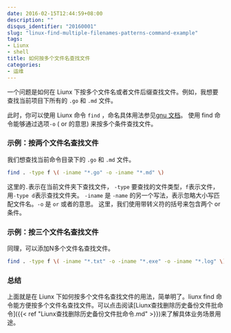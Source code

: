 ```yaml
---
date: 2016-02-15T12:44:59+08:00
description: ""
disqus_identifier: "20160001"
slug: "linux-find-multiple-filenames-patterns-command-example"
tags:
- Liunx
- shell
title: 如何按多个文件名查找文件
categories:
- 运维
---
```


一个问题是如何在 Liunx 下按多个文件名或者文件后缀查找文件。例如，我想要查找当前项目下所有的 `.go` 和 `.md` 文件。

此时，你可以使用 Liunx 命令 `find` ，命名具体用法参见[gnu 文档](https://www.gnu.org/software/findutils/manual/html_mono/find.html#Finding-Files)。 使用 find 命令能够通过选项`-o` ( or 的意思) 来按多个条件查找文件。

###  示例：按两个文件名查找文件 
我们想查找当前命令目录下的 `.go` 和 `.md` 文件。
```bash
find . -type f \( -iname "*.go" -o -iname "*.md" \)
```
这里的`.`表示在当前文件夹下查找文件， `-type` 要查找的文件类型，`f`表示文件，用`-type d`表示查找文件夹。 `-iname` 是 `-name` 的另一个写法，表示忽略大小写匹配文件名。`-o` 是 `or` 或者的意思。
这里，我们使用带转义符的括号来包含两个 or 条件。

### 示例：按三个文件名查找文件 

同理，可以添加N多个文件名查找文件。
```bash
find . -type f \( -iname "*.txt" -o -iname "*.exe" -o -iname "*.log" \)
```
 
### 总结
上面就是在 Liunx 下如何按多个文件名查找文件的用法，简单明了。liunx find 命令能方便按多个文件名查找文件。可以点击阅读[Liunx查找删除历史备份文件批命令]({{< ref "Liunx查找删除历史备份文件批命令.md" >}})来了解具体业务场景用途。